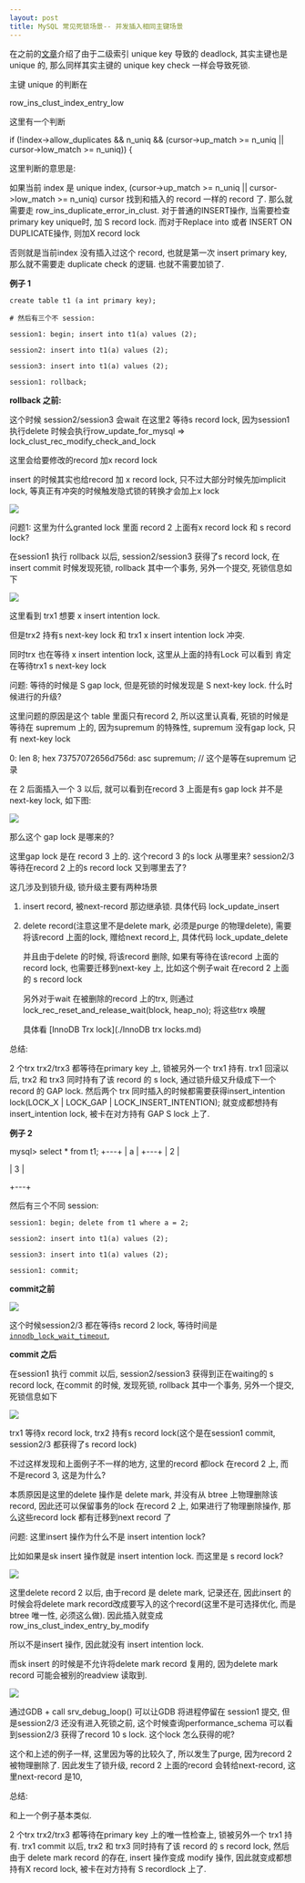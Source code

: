 ```yaml
---
layout: post
title: MySQL 常见死锁场景-- 并发插入相同主键场景
---
```


在之前的[文章](https://baotiao.github.io/2023/06/11/innodb-replace-into.html)介绍了由于二级索引 unique key 导致的 deadlock, 其实主键也是 unique 的, 那么同样其实主键的 unique key check 一样会导致死锁.

主键 unique 的判断在

row_ins_clust_index_entry_low

这里有一个判断

  if (!index->allow_duplicates && n_uniq &&
      (cursor->up_match >= n_uniq || cursor->low_match >= n_uniq)) {

这里判断的意思是:

如果当前 index 是 unique index,  (cursor->up_match >= n_uniq || cursor->low_match >= n_uniq) cursor 找到和插入的 record 一样的 record 了. 那么就需要走 row_ins_duplicate_error_in_clust. 对于普通的INSERT操作, 当需要检查primary key unique时, 加 S record lock. 而对于Replace into 或者 INSERT ON DUPLICATE操作, 则加X record lock

否则就是当前index 没有插入过这个 record, 也就是第一次 insert primary key, 那么就不需要走 duplicate check 的逻辑. 也就不需要加锁了. 



**例子 1**

```mysql
create table t1 (a int primary key);

# 然后有三个不 session:

session1: begin; insert into t1(a) values (2);

session2: insert into t1(a) values (2);

session3: insert into t1(a) values (2);

session1: rollback;

```



**rollback 之前:**

这个时候 session2/session3 会wait 在这里2 等待s record lock, 因为session1 执行delete 时候会执行row_update_for_mysql => lock_clust_rec_modify_check_and_lock

这里会给要修改的record 加x record lock

insert 的时候其实也给record 加 x record lock, 只不过大部分时候先加implicit lock, 等真正有冲突的时候触发隐式锁的转换才会加上x lock

![](https://raw.githubusercontent.com/baotiao/bb/main/img/20210304030256.png)

问题1: 这里为什么granted lock 里面 record 2 上面有x record lock 和 s record lock?



在session1 执行 rollback 以后,  session2/session3 获得了s record lock, 在insert commit 时候发现死锁, rollback 其中一个事务, 另外一个提交, 死锁信息如下

![](https://raw.githubusercontent.com/baotiao/bb/main/img/20210304030257.png)



这里看到 trx1 想要 x insert intention lock.

但是trx2 持有s next-key lock 和 trx1 x insert intention lock 冲突. 

同时trx 也在等待 x insert intention lock,  这里从上面的持有Lock 可以看到 肯定在等待trx1 s next-key lock



问题: 等待的时候是 S gap lock, 但是死锁的时候发现是 S next-key lock. 什么时候进行的升级?

这里问题的原因是这个 table 里面只有record 2, 所以这里认真看, 死锁的时候是等待在 supremum 上的, 因为supremum 的特殊性, supremum 没有gap lock, 只有 next-key lock

0: len 8; hex 73757072656d756d: asc supremum; // 这个是等在supremum 记录



在 2 后面插入一个 3 以后, 就可以看到在record 3 上面是有s gap lock 并不是next-key lock, 如下图:

![](https://raw.githubusercontent.com/baotiao/bb/main/img/20210305032126.png)

那么这个 gap lock 是哪来的?

这里gap lock 是在 record 3 上的. 这个record 3 的s lock 从哪里来? session2/3 等待在record 2 上的s record lock 又到哪里去了?

这几涉及到锁升级, 锁升级主要有两种场景

1. insert record, 被next-record 那边继承锁. 具体代码 lock_update_insert

2. delete record(注意这里不是delete mark, 必须是purge 的物理delete), 需要将该record 上面的lock, 赠给next record上, 具体代码 lock_update_delete

   并且由于delete 的时候, 将该record 删除, 如果有等待在该record 上面的record lock, 也需要迁移到next-key 上, 比如这个例子wait 在record 2 上面的 s record lock

   另外对于wait 在被删除的record 上的trx, 则通过 lock_rec_reset_and_release_wait(block, heap_no); 将这些trx 唤醒

   具体看 [InnoDB Trx lock](./InnoDB trx locks.md) 

   

总结:

2 个trx trx2/trx3 都等待在primary key 上, 锁被另外一个 trx1 持有. trx1 回滚以后, trx2 和 trx3 同时持有了该 record 的 s lock, 通过锁升级又升级成下一个 record 的 GAP lock. 然后两个 trx 同时插入的时候都需要获得insert_intention lock(LOCK_X | LOCK_GAP | LOCK_INSERT_INTENTION); 就变成都想持有insert_intention lock, 被卡在对方持有 GAP S lock 上了.



**例子 2**

mysql> select * from t1;
+---+
| a |
+---+
| 2 |

| 3 |

+---+



然后有三个不同 session:

```mysql
session1: begin; delete from t1 where a = 2;

session2: insert into t1(a) values (2);

session3: insert into t1(a) values (2);

session1: commit;
```





**commit之前**

![](https://raw.githubusercontent.com/baotiao/bb/main/img/20210304030258.png)

这个时候session2/3 都在等待s record 2 lock, 等待时间是 [`innodb_lock_wait_timeout`](https://dev.mysql.com/doc/refman/5.7/en/innodb-parameters.html#sysvar_innodb_lock_wait_timeout), 



**commit 之后**

在session1 执行 commit 以后,   session2/session3 获得到正在waiting的 s record lock, 在commit 的时候, 发现死锁, rollback 其中一个事务, 另外一个提交, 死锁信息如下



![](https://raw.githubusercontent.com/baotiao/bb/main/img/20210304030259.png)



trx1 等待x record lock,  trx2 持有s record lock(这个是在session1 commit, session2/3 都获得了s record lock)

不过这样发现和上面例子不一样的地方, 这里的record 都lock 在record 2 上, 而不是record 3, 这是为什么?

本质原因是这里的delete 操作是 delete mark, 并没有从 btree 上物理删除该record, 因此还可以保留事务的lock 在record 2 上, 如果进行了物理删除操作, 那么这些record lock 都有迁移到next record 了



问题: 这里insert 操作为什么不是 insert intention lock?

比如如果是sk insert 操作就是 insert intention lock. 而这里是 s record lock?

![](https://raw.githubusercontent.com/baotiao/bb/main/img/20210312022518.png)

这里delete record 2 以后, 由于record 是 delete mark, 记录还在, 因此insert 的时候会将delete mark record改成要写入的这个record(这里不是可选择优化, 而是btree 唯一性, 必须这么做). 因此插入就变成 row_ins_clust_index_entry_by_modify

所以不是insert 操作, 因此就没有 insert intention lock.

而sk insert 的时候是不允许将delete mark record 复用的, 因为delete mark record 可能会被别的readview 读取到.

![](https://raw.githubusercontent.com/baotiao/bb/main/img/20210312022616.png)

通过GDB + call srv_debug_loop()  可以让GDB 将进程停留在 session1 提交, 但是session2/3 还没有进入死锁之前, 这个时候查询performance_schema 可以看到session2/3 获得了record 10 s lock. 这个lock 怎么获得的呢?

这个和上述的例子一样, 这里因为等的比较久了, 所以发生了purge, 因为record 2 被物理删除了. 因此发生了锁升级, record 2 上面的record 会转给next-record, 这里next-record 是10, 



总结:

和上一个例子基本类似.

2 个trx trx2/trx3 都等待在primary key 上的唯一性检查上, 锁被另外一个 trx1 持有. trx1 commit 以后, trx2 和 trx3 同时持有了该 record 的 s record lock, 然后由于 delete mark record 的存在, insert 操作变成 modify 操作, 因此就变成都想持有X record lock, 被卡在对方持有 S recordlock 上了.
